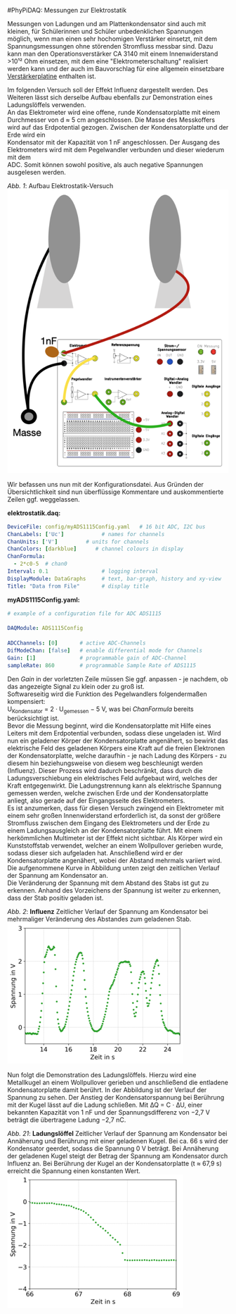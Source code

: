 #PhyPiDAQ: Messungen zur Elektrostatik

Messungen von Ladungen und am Plattenkondensator sind auch mit kleinen, für Schülerinnen und Schüler
unbedenklichen Spannungen möglich, wenn man einen sehr hochomigen Verstärker einsetzt, mit dem
Spannungsmessungen ohne störenden Stromfluss messbar sind. Dazu kann man den Operationsverstärker
CA 3140 mit einem Innenwiderstand >10¹² Ohm einsetzen, mit dem eine "Elektrometerschaltung" realisiert werden kann und der auch im Bauvorschlag für eine allgemein einsetzbare 
[Verstärkerplatine](https://github.com/PhyPiDAQ/MeasuringCase) enthalten ist.


Im folgenden Versuch soll der Effekt Influenz dargestellt werden. Des Weiteren lässt sich derselbe Aufbau ebenfalls zur 
Demonstration eines Ladungslöffels verwenden.  
An das Elektrometer wird eine offene, runde Kondensatorplatte mit einem Durchmesser von d ≈ 5 cm angeschlossen. Die 
Masse des Messkoffers wird auf  das Erdpotential gezogen. Zwischen der Kondensatorplatte und der Erde wird ein  
Kondensator mit der Kapazität von 1 nF angeschlossen. Der Ausgang des  Elektrometers wird mit dem Pegelwandler 
verbunden und dieser wiederum mit dem  
ADC. Somit können sowohl positive, als auch negative Spannungen ausgelesen werden.  

*Abb. 1*:  Aufbau Elektrostatik-Versuch  
                    ![Abb. 1](images/elektrostatik_1.png)  

Wir befassen uns nun mit der Konfigurationsdatei.  Aus Gründen der Übersichtlichkeit sind nun überflüssige Kommentare 
und auskommentierte  Zeilen ggf. weggelassen.  

**elektrostatik.daq:**

```yaml
DeviceFile: config/myADS1115Config.yaml   # 16 bit ADC, I2C bus 
ChanLabels: ['Uc']            # names for channels 
ChanUnits: ['V']         # units for channels 
ChanColors: [darkblue]      # channel colours in display
ChanFormula:
  - 2*c0-5  # chan0
Interval: 0.1                 # logging interval  
DisplayModule: DataGraphs     # text, bar-graph, history and xy-view
Title: "Data from File"       # display title
```
**myADS1115Config.yaml:** 

```yaml  
# example of a configuration file for ADC ADS1115

DAQModule: ADS1115Config  

ADCChannels: [0]       # active ADC-Channels
DifModeChan: [false]   # enable differential mode for Channels
Gain: [1]              # programmable gain of ADC-Channel
sampleRate: 860        # programmable Sample Rate of ADS1115  
```
Den *Gain* in der vorletzten Zeile müssen Sie ggf. anpassen - je nachdem,  ob das angezeigte Signal zu klein oder zu 
groß ist.  
Softwareseitig wird die Funktion des Pegelwandlers folgendermaßen kompensiert:  
U<sub>Kondensator</sub> = 2 · U<sub>gemessen</sub> − 5 V, was bei  *ChanFormula* bereits berücksichtigt ist.  
Bevor die Messung beginnt,  wird die Kondensatorplatte mit Hilfe eines Leiters mit dem Erdpotential  verbunden, sodass 
diese ungeladen ist. Wird nun ein geladener Körper der Kondensatorplatte angenähert, so bewirkt das elektrische Feld 
des geladenen Körpers eine Kraft auf die freien Elektronen der Kondensatorplatte, welche daraufhin - je nach Ladung des 
Körpers - zu diesem hin beziehungsweise von diesem weg beschleunigt werden (Influenz). Dieser Prozess wird dadurch 
beschränkt, dass durch die Ladungsverschiebung ein elektrisches Feld aufgebaut wird, welches der Kraft entgegenwirkt. 
Die Ladungstrennung kann als elektrische Spannung gemessen werden, welche zwischen Erde und der Kondensatorplatte 
anliegt, also gerade auf der Eingangsseite des Elektrometers.  
Es ist anzumerken, dass für diesen Versuch zwingend ein Elektrometer mit einem  sehr großen Innenwiderstand 
erforderlich ist, da sonst der größere Stromfluss zwischen dem Eingang des Elektrometers und der Erde zu einem 
Ladungsausgleich an der Kondensatorplatte führt.
Mit  einem herkömmlichen Multimeter ist der Effekt nicht sichtbar. 
Als Körper wird ein Kunststoffstab verwendet, welcher an einem Wollpullover gerieben wurde,  sodass dieser sich 
aufgeladen hat. Anschließend wird er der Kondensatorplatte angenähert, wobei der Abstand mehrmals variiert wird. Die 
aufgenommene Kurve in Abbildung unten zeigt den zeitlichen Verlauf der Spannung am Kondensator an.  
Die Veränderung der Spannung mit dem Abstand des Stabs ist gut zu erkennen.  Anhand des Vorzeichens der Spannung ist 
weiter zu erkennen, dass der Stab positiv geladen ist. 

*Abb. 2*:  **Influenz** Zeitlicher Verlauf der Spannung am Kondensator bei  mehrmaliger Veränderung des Abstandes zum 
geladenen Stab.  
                    ![Abb. 2](images/elektrostatik_2.png)  

Nun folgt die Demonstration des Ladungslöffels. Hierzu wird eine Metallkugel  an einem Wollpullover gerieben und 
anschließend die entladene Kondensatorplatte damit berührt. In der Abbildung ist der Verlauf der Spannung zu sehen. Der 
Anstieg der Kondensatorspannung bei Berührung mit der Kugel lässt auf die Ladung  schließen. Mit ∆Q = C · ∆U, einer 
bekannten Kapazität von 1 nF und der Spannungsdifferenz von −2,7 V beträgt die übertragene 
Ladung −2,7 nC.

*Abb. 21*:  **Ladungslöffel** Zeitlicher Verlauf der Spannung am Kondensator bei Annäherung und Berührung mit einer 
geladenen Kugel. Bei ca. 66 s wird der Kondensator geerdet, sodass die Spannung 0 V beträgt. Bei Annäherung der 
geladenen Kugel steigt der Betrag der Spannung am Kondensator durch Influenz an. Bei Berührung der Kugel an der 
Kondensatorplatte (t ≈ 67,9 s) erreicht die Spannung einen konstanten Wert.  
                    ![Abb. 3](images/elektrostatik_3.png)  

